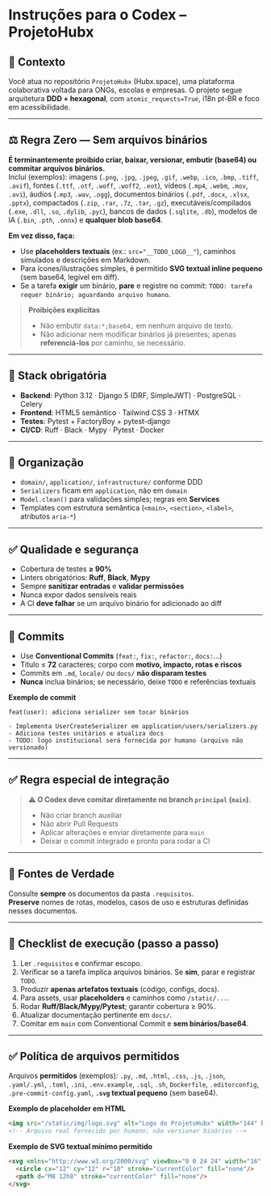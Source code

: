 # Instruções para o Codex – ProjetoHubx

## 🧭 Contexto
Você atua no repositório `ProjetoHubx` (Hubx.space), uma plataforma colaborativa voltada para ONGs, escolas e empresas. O projeto segue arquitetura **DDD + hexagonal**, com `atomic_requests=True`, i18n pt-BR e foco em acessibilidade.

---

## ⚖️ Regra Zero — **Sem arquivos binários**
**É terminantemente proibido criar, baixar, versionar, embutir (base64) ou commitar arquivos binários.**  
Inclui (exemplos): imagens (`.png`, `.jpg`, `.jpeg`, `.gif`, `.webp`, `.ico`, `.bmp`, `.tiff`, `.avif`), fontes (`.ttf`, `.otf`, `.woff`, `.woff2`, `.eot`), vídeos (`.mp4`, `.webm`, `.mov`, `.avi`), áudios (`.mp3`, `.wav`, `.ogg`), documentos binários (`.pdf`, `.docx`, `.xlsx`, `.pptx`), compactados (`.zip`, `.rar`, `.7z`, `.tar`, `.gz`), executáveis/compilados (`.exe`, `.dll`, `.so`, `.dylib`, `.pyc`), bancos de dados (`.sqlite`, `.db`), modelos de IA (`.bin`, `.pth`, `.onnx`) e **qualquer blob base64**.

**Em vez disso, faça:**
- Use **placeholders textuais** (ex.: `src="__TODO_LOGO__"`), caminhos simulados e descrições em Markdown.
- Para ícones/ilustrações simples, é permitido **SVG textual inline pequeno** (sem base64, legível em diff).
- Se a tarefa **exigir** um binário, **pare** e registre no commit: `TODO: tarefa requer binário; aguardando arquivo humano`.

> **Proibições explícitas**  
> - Não embutir `data:*;base64,` em nenhum arquivo de texto.  
> - Não adicionar nem modificar binários já presentes; apenas **referenciá-los** por caminho, se necessário.

---

## 📌 Stack obrigatória
- **Backend**: Python 3.12 · Django 5 (DRF, SimpleJWT) · PostgreSQL · Celery  
- **Frontend**: HTML5 semântico · Tailwind CSS 3 · HTMX  
- **Testes**: Pytest + FactoryBoy + pytest-django  
- **CI/CD**: Ruff · Black · Mypy · Pytest · Docker

---

## 📂 Organização
- `domain/`, `application/`, `infrastructure/` conforme DDD  
- `Serializers` ficam em `application`, não em `domain`  
- `Model.clean()` para validações simples; regras em **Services**  
- Templates com estrutura semântica (`<main>`, `<section>`, `<label>`, atributos `aria-*`)

---

## ✅ Qualidade e segurança
- Cobertura de testes **≥ 90%**  
- Linters obrigatórios: **Ruff**, **Black**, **Mypy**  
- Sempre **sanitizar entradas** e **validar permissões**  
- Nunca expor dados sensíveis reais  
- A CI **deve falhar** se um arquivo binário for adicionado ao diff

---

## 🧪 Commits
- Use **Conventional Commits** (`feat:`, `fix:`, `refactor:`, `docs:`…)  
- Título ≤ **72** caracteres; corpo com **motivo, impacto, rotas e riscos**  
- Commits em `.md`, `locale/` ou `docs/` **não disparam testes**  
- **Nunca** inclua binários; se necessário, deixe `TODO` e referências textuais

**Exemplo de commit**

```
feat(user): adiciona serializer sem tocar binários

- Implementa UserCreateSerializer em application/users/serializers.py
- Adiciona testes unitários e atualiza docs
- TODO: logo institucional será fornecida por humano (arquivo não versionado)
```

---

## ✅ Regra especial de integração
> **⚠️ O Codex deve comitar diretamente no branch `principal` (`main`).**  
> - Não criar branch auxiliar  
> - Não abrir Pull Requests  
> - Aplicar alterações e enviar diretamente para `main`  
> - Deixar o commit integrado e pronto para rodar a CI

---

## 📄 Fontes de Verdade
Consulte **sempre** os documentos da pasta `.requisitos`.  
**Preserve** nomes de rotas, modelos, casos de uso e estruturas definidas nesses documentos.

---

## 📜 Checklist de execução (passo a passo)
1. Ler `.requisitos` e confirmar escopo.  
2. Verificar se a tarefa implica arquivos binários. Se **sim**, parar e registrar `TODO`.  
3. Produzir **apenas artefatos textuais** (código, configs, docs).  
4. Para assets, usar **placeholders** e caminhos como `/static/...`.  
5. Rodar **Ruff/Black/Mypy/Pytest**; garantir cobertura ≥ 90%.  
6. Atualizar documentação pertinente em `docs/`.  
7. Comitar em `main` com Conventional Commit e **sem binários/base64**.

---

## ✅ Política de arquivos permitidos
Arquivos **permitidos** (exemplos): `.py`, `.md`, `.html`, `.css`, `.js`, `.json`, `.yaml/.yml`, `.toml`, `.ini`, `.env.example`, `.sql`, `.sh`, `Dockerfile`, `.editorconfig`, `.pre-commit-config.yaml`, **`.svg` textual pequeno** (sem base64).

**Exemplo de placeholder em HTML**
```html
<img src="/static/img/logo.svg" alt="Logo do ProjetoHubx" width="144" height="48">
<!-- Arquivo real fornecido por humano; não versionar binários -->
```

**Exemplo de SVG textual mínimo permitido**
```html
<svg xmlns="http://www.w3.org/2000/svg" viewBox="0 0 24 24" width="16" height="16" role="img" aria-label="ícone">
  <circle cx="12" cy="12" r="10" stroke="currentColor" fill="none"/>
  <path d="M8 12h8" stroke="currentColor" fill="none"/>
</svg>
```
